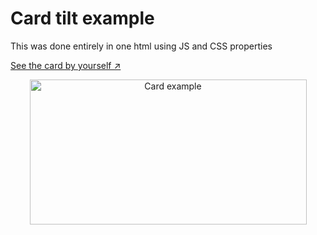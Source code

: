 # Card tilt example

This was done entirely in one html using JS and CSS properties

[See the card by yourself ↗](https://xchoki.github.io/card-tilt/)

<p align="center">
  <img src="https://i.imgur.com/MoaAea3.gif" width="443" height="232" alt="Card example"/>
</p>
